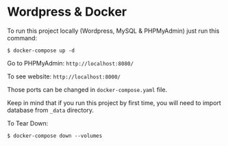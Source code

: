 # Wordpress & Docker

To run this project locally (Wordpress, MySQL & PHPMyAdmin) just run this command:

```
$ docker-compose up -d
```

Go to PHPMyAdmin: ```http://localhost:8080/```

To see website: ```http://localhost:8000/```

Those ports can be changed in ``` docker-compose.yaml ``` file.

Keep in mind that if you run this project by first time, you will need to import database from ```_data``` directory. 

To Tear Down:

```
$ docker-compose down --volumes
``` 
